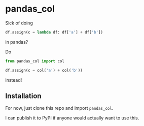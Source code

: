 # pandas_col

Sick of doing

```python
df.assign(c = lambda df: df['a'] + df['b'])
```
in pandas?

Do
```python
from pandas_col import col

df.assign(c = col('a') + col('b'))
```
instead!

## Installation

For now, just clone this repo and import `pandas_col`.

I can publish it to PyPI if anyone would actually want to use this.
